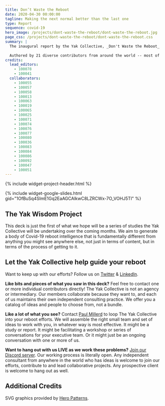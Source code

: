 ```yaml
---
title: Don’t Waste the Reboot
date: 2020-04-30 00:00:00
tagline: Making the next normal better than the last one
type: Report
sequence: covid-19
hero_image: /projects/dont-waste-the-reboot/dont-waste-the-reboot.jpg
page_css: /projects/dont-waste-the-reboot/dont-waste-the-reboot.css
summary: |
  The inaugural report by the Yak Collective, _Don't Waste the Reboot_ offers organizations a smorgasbord of 25 creative and unexpected provocations, ideas, and action frameworks to navigate the COVID-19 crisis.
  
  Authored by 21 diverse contributors from around the world -- most of whom are working together for the first time -- we believe this report will get you thinking about your reboot efforts in a bolder, more imaginative way. Let us know what you think!
credits:
  lead_editors:
    - 100078
    - 100041
  collaborators:
    - 100055
    - 100057
    - 100058
    - 100013
    - 100063
    - 100019
    - 100065
    - 100025
    - 100071
    - 100074
    - 100076
    - 100077
    - 100080
    - 100036
    - 100083
    - 100084
    - 100086
    - 100092
    - 100047
    - 100051
---
```

{% include widget-project-header.html %}

{% include widget-google-slides.html gid="1OfBuSq4SImE1Gq2EaAGCAlkwC8LZRCWx-7O_VOHJ5TI" %}

## The Yak Wisdom Project

This deck is just the first of what we hope will be a series of studies the Yak Collective will be undertaking over the coming months. We aim to generate a body of Covid-19 reboot intelligence that is fundamentally different from anything you might see anywhere else, not just in terms of content, but in terms of the process of getting to it.

## Let the Yak Collective help guide your reboot

Want to keep up with our efforts? Follow us on [Twitter](https://twitter.com/yak_collective) & [LinkedIn](https://www.linkedin.com/company/yak-collective/).

**Like bits and pieces of what you saw in this deck?** Feel free to contact one or more individual contributors directly! The Yak Collective is not an agency or intermediary. Our members collaborate because they want to, and each of us maintains their own independent consulting practice. We offer you a catalog of ideas and people to choose from, not a bundle.

**Like a lot of what you see?** Contact [Paul Millerd](/members/100078/) to loop The Yak Collective into your reboot efforts. We will assemble the right small team and set of ideas to work with you, in whatever way is most effective. It might be a study or report. It might be facilitating a workshop or series of conversations for your executive team. Or it might just be an ongoing conversation with one or more of us.

**Want to hang out with us LIVE as we work these problems?** [Join our Discord server](/join/). Our working process is literally open. Any independent consultant from anywhere in the world who has ideas is welcome to join our efforts, contribute to and lead collaborative projects. Any prospective client is welcome to hang out as well.

## Additional Credits

SVG graphics provided by [Hero Patterns](https://www.heropatterns.com/).
